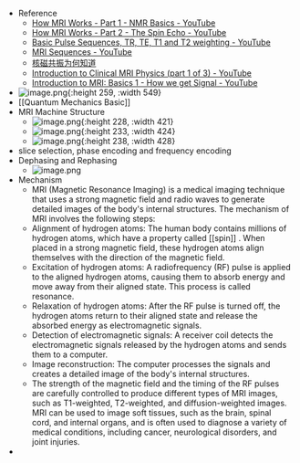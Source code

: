 - Reference
	- [How MRI Works - Part 1 - NMR Basics - YouTube](https://www.youtube.com/watch?v=TQegSF4ZiIQ&t=628s)
	- [How MRI Works - Part 2 - The Spin Echo - YouTube](https://www.youtube.com/watch?v=M7yh0To6Wbs)
	- [Basic Pulse Sequences, TR, TE, T1 and T2 weighting - YouTube](https://www.youtube.com/watch?v=kF1hM1Y5Cho)
	- [MRI Sequences - YouTube](https://www.youtube.com/watch?v=mOt2FeGHjaY)
	- [核磁共振为何知道](https://www.bilibili.com/video/BV1di4y1y7au/?share_source=copy_web&vd_source=c03fdb1951bb4a936645ef8f5fff9461)
	- [Introduction to Clinical MRI Physics (part 1 of 3) - YouTube](https://www.youtube.com/watch?v=Yubg0cmXSQg)
	- [Introduction to MRI: Basics 1 - How we get Signal - YouTube](https://www.youtube.com/watch?v=5rjIMQqPukk)
- ![image.png](../assets/image_1681116802403_0.png){:height 259, :width 549}
- [[Quantum Mechanics Basic]]
- MRI Machine Structure
	- ![image.png](../assets/image_1681118543128_0.png){:height 228, :width 421}
	- ![image.png](../assets/image_1681118660028_0.png){:height 233, :width 424}
	- ![image.png](../assets/image_1681118674130_0.png){:height 238, :width 428}
- slice selection, phase encoding and frequency encoding
- Dephasing and Rephasing
	- ![image.png](../assets/image_1681113847610_0.png)
- Mechanism
	- MRI (Magnetic Resonance Imaging) is a medical imaging technique that uses a strong magnetic field and radio waves to generate detailed images of the body's internal structures. The mechanism of MRI involves the following steps:
	- Alignment of hydrogen atoms: The human body contains millions of hydrogen atoms, which have a property called [[spin]] . When placed in a strong magnetic field, these hydrogen atoms align themselves with the direction of the magnetic field.
	- Excitation of hydrogen atoms: A radiofrequency (RF) pulse is applied to the aligned hydrogen atoms, causing them to absorb energy and move away from their aligned state. This process is called resonance.
	- Relaxation of hydrogen atoms: After the RF pulse is turned off, the hydrogen atoms return to their aligned state and release the absorbed energy as electromagnetic signals.
	- Detection of electromagnetic signals: A receiver coil detects the electromagnetic signals released by the hydrogen atoms and sends them to a computer.
	- Image reconstruction: The computer processes the signals and creates a detailed image of the body's internal structures.
	- The strength of the magnetic field and the timing of the RF pulses are carefully controlled to produce different types of MRI images, such as T1-weighted, T2-weighted, and diffusion-weighted images. MRI can be used to image soft tissues, such as the brain, spinal cord, and internal organs, and is often used to diagnose a variety of medical conditions, including cancer, neurological disorders, and joint injuries.
-